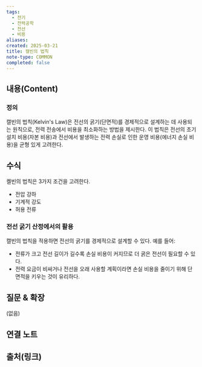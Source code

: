 ```yaml
---
tags:
  - 전기
  - 전력공학
  - 전선
  - 비용
aliases: 
created: 2025-03-21
title: 캘빈의 법칙
note-type: COMMON
completed: false
---
```


## 내용(Content)

### 정의

캘빈의 법칙(Kelvin's Law)은 전선의 굵기(단면적)를 경제적으로 설계하는 데 사용되는 원칙으로, 전력 전송에서 비용을 최소화하는 방법을 제시한다. 이 법칙은 전선의 초기 설치 비용(자본 비용)과 전선에서 발생하는 전력 손실로 인한 운영 비용(에너지 손실 비용)을 균형 있게 고려한다.



## 수식

켈빈의 법칙은 3가지 조건을 고려한다.
- 전압 강하
- 기계적 강도
- 허용 전류



### 전선 굵기 산정에서의 활용

캘빈의 법칙을 적용하면 전선의 굵기를 경제적으로 설계할 수 있다. 예를 들어:

- 전류가 크고 전선 길이가 길수록 손실 비용이 커지므로 더 굵은 전선이 필요할 수 있다.
- 전력 요금이 비싸거나 전선을 오래 사용할 계획이라면 손실 비용을 줄이기 위해 단면적을 키우는 것이 유리하다.




## 질문 & 확장

(없음)

## 연결 노트

## 출처(링크)

